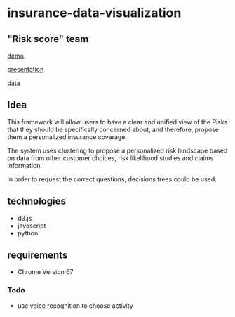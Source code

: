 # insurance-data-visualization

## "Risk score" team

[demo](https://julia-dizhak.github.io/insurance-data-visualization/index.html)

[presentation](https://julia-dizhak.github.io/insurance-data-visualization/docs/Risk-Score.pdf)

[data](https://julia-dizhak.github.io/insurance-data-visualization/docs/data.txt)


## Idea
This framework will allow users to have a clear and unified view of the Risks that they should be specifically concerned about, and therefore, propose them a personalized insurance coverage.

The system uses clustering to propose a personalized risk landscape based on data from other customer choices, risk likelihood studies and claims information.

In order to request the correct questions, decisions trees could be used.

## technologies
* d3.js
* javascript
* python


## requirements
* Chrome Version 67

### Todo
* use voice recognition to choose activity